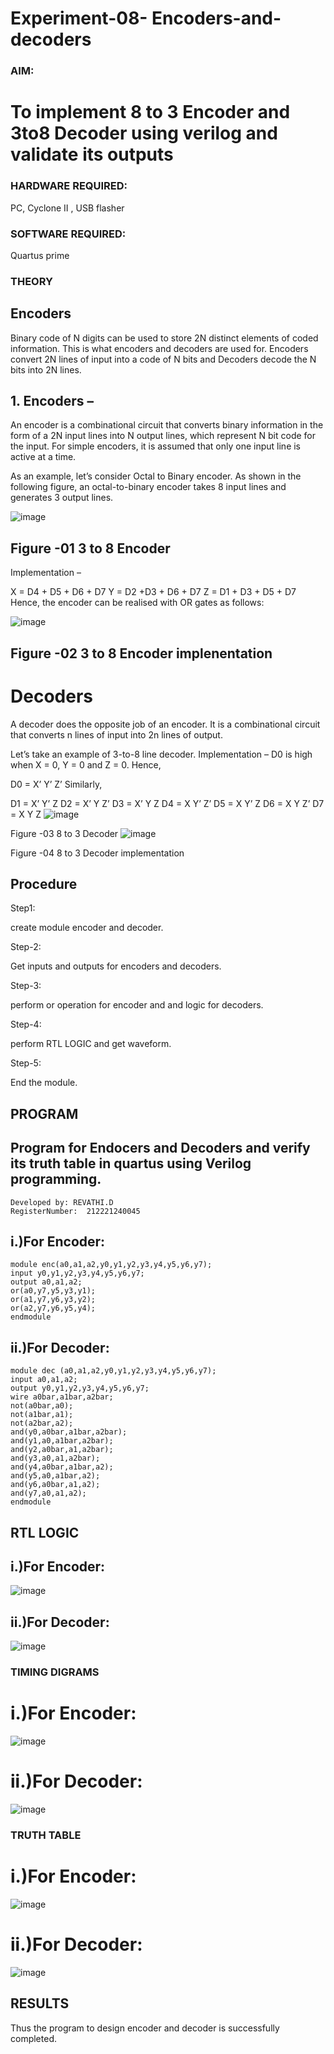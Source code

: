 # Experiment-08- Encoders-and-decoders 

### AIM:

# To implement 8 to 3 Encoder and  3to8 Decoder using verilog and validate its outputs

### HARDWARE REQUIRED:

 PC, Cyclone II , USB flasher
 
### SOFTWARE REQUIRED: 

 Quartus prime
### THEORY 

## Encoders
Binary code of N digits can be used to store 2N distinct elements of coded information. This is what encoders and decoders are used for. Encoders convert 2N lines of input into a code of N bits and Decoders decode the N bits into 2N lines.

## 1. Encoders –
An encoder is a combinational circuit that converts binary information in the form of a 2N input lines into N output lines, which represent N bit code for the input. For simple encoders, it is assumed that only one input line is active at a time.

As an example, let’s consider Octal to Binary encoder. As shown in the following figure, an octal-to-binary encoder takes 8 input lines and generates 3 output lines.

![image](https://user-images.githubusercontent.com/36288975/171543588-bc0746df-a173-4b35-989e-5fb7d385fe8a.png)
## Figure -01 3 to 8 Encoder
Implementation –

X = D4 + D5 + D6 + D7 Y = D2 +D3 + D6 + D7 Z = D1 + D3 + D5 + D7 Hence, the encoder can be realised with OR gates as follows:

![image](https://github.com/Revathi-Dayalan/Experiment-08-Encoders-and-decoders-/assets/96000574/ca4a59b7-5fb3-4143-ae9e-1c609139d5da)


## Figure -02 3 to 8 Encoder implenentation
# Decoders
A decoder does the opposite job of an encoder. It is a combinational circuit that converts n lines of input into 2n lines of output.

Let’s take an example of 3-to-8 line decoder. Implementation – D0 is high when X = 0, Y = 0 and Z = 0. Hence,

D0 = X’ Y’ Z’ Similarly,

D1 = X’ Y’ Z D2 = X’ Y Z’ D3 = X’ Y Z D4 = X Y’ Z’ D5 = X Y’ Z D6 = X Y Z’ D7 = X Y Z
![image](https://github.com/Revathi-Dayalan/Experiment-08-Encoders-and-decoders-/assets/96000574/a0853083-77e4-4a47-bfe5-07b63d6de364)


Figure -03 8 to 3 Decoder
![image](https://github.com/Revathi-Dayalan/Experiment-08-Encoders-and-decoders-/assets/96000574/3586f9b0-d5d0-4944-9564-67117f2c0ae9)


Figure -04 8 to 3 Decoder implementation
## Procedure
Step1:

create module encoder and decoder.

Step-2:

Get inputs and outputs for encoders and decoders.

Step-3:

perform or operation for encoder and and logic for decoders.

Step-4:

perform RTL LOGIC and get waveform.

Step-5:

End the module.

## PROGRAM
## Program for Endocers and Decoders  and verify its truth table in quartus using Verilog programming.
```
Developed by: REVATHI.D
RegisterNumber:  212221240045
```
## i.)For Encoder:
```
module enc(a0,a1,a2,y0,y1,y2,y3,y4,y5,y6,y7);
input y0,y1,y2,y3,y4,y5,y6,y7;
output a0,a1,a2;
or(a0,y7,y5,y3,y1);
or(a1,y7,y6,y3,y2);
or(a2,y7,y6,y5,y4);
endmodule
```
## ii.)For Decoder:
```
module dec (a0,a1,a2,y0,y1,y2,y3,y4,y5,y6,y7);
input a0,a1,a2;
output y0,y1,y2,y3,y4,y5,y6,y7;
wire a0bar,a1bar,a2bar;
not(a0bar,a0);
not(a1bar,a1);
not(a2bar,a2);
and(y0,a0bar,a1bar,a2bar);
and(y1,a0,a1bar,a2bar);
and(y2,a0bar,a1,a2bar);
and(y3,a0,a1,a2bar);
and(y4,a0bar,a1bar,a2);
and(y5,a0,a1bar,a2);
and(y6,a0bar,a1,a2);
and(y7,a0,a1,a2);
endmodule
```
## RTL LOGIC
## i.)For Encoder:
![image](https://github.com/Revathi-Dayalan/Experiment-08-Encoders-and-decoders-/assets/96000574/d5261ca8-5849-43b2-8b1f-e00578b7845c)


## ii.)For Decoder:
![image](https://github.com/Revathi-Dayalan/Experiment-08-Encoders-and-decoders-/assets/96000574/25997a60-116b-4e14-90fe-25a3f4bccdda)


### TIMING DIGRAMS


# i.)For Encoder:
![image](https://github.com/Revathi-Dayalan/Experiment-08-Encoders-and-decoders-/assets/96000574/88fc6a23-10b0-4f31-9489-d9c78d5722b1)


# ii.)For Decoder:
![image](https://github.com/Revathi-Dayalan/Experiment-08-Encoders-and-decoders-/assets/96000574/7bd31401-09f9-40d2-af94-d3f8b15d9184)


### TRUTH TABLE

# i.)For Encoder:
![image](https://github.com/Revathi-Dayalan/Experiment-08-Encoders-and-decoders-/assets/96000574/9246ede2-c2b9-4804-ab02-b9b95634f582)


# ii.)For Decoder:
![image](https://github.com/Revathi-Dayalan/Experiment-08-Encoders-and-decoders-/assets/96000574/94bd2204-c900-447d-ae62-db1541595761)


## RESULTS
Thus the program to design encoder and decoder is successfully completed.

